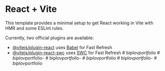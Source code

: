 # React + Vite

This template provides a minimal setup to get React working in Vite with HMR and some ESLint rules.

Currently, two official plugins are available:

- [@vitejs/plugin-react](https://github.com/vitejs/vite-plugin-react/blob/main/packages/plugin-react/README.md) uses [Babel](https://babeljs.io/) for Fast Refresh
- [@vitejs/plugin-react-swc](https://github.com/vitejs/vite-plugin-react-swc) uses [SWC](https://swc.rs/) for Fast Refresh
#   b i p l o v _ p o r t f o l i o  
 #   b i p l o v _ p o r t f o l i o -  
 #   b i p l o v _ p o r t f o l i o -  
 #   b i p l o v _ p o r t f o l i o  
 #   b i p l o v _ p o r t f o l i o -  
 #   b i p l o v _ p o r t f o l i o  
 